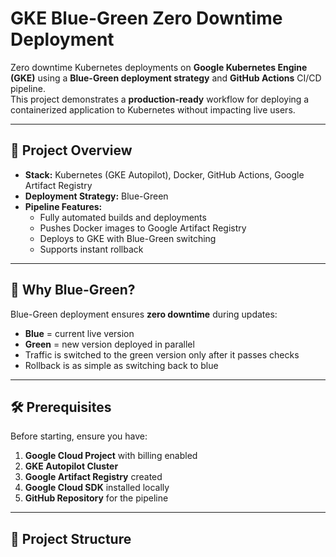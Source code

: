 # GKE Blue-Green Zero Downtime Deployment

Zero downtime Kubernetes deployments on **Google Kubernetes Engine (GKE)** using a **Blue-Green deployment strategy** and **GitHub Actions** CI/CD pipeline.  
This project demonstrates a **production-ready** workflow for deploying a containerized application to Kubernetes without impacting live users.

---

## 📌 Project Overview
- **Stack:** Kubernetes (GKE Autopilot), Docker, GitHub Actions, Google Artifact Registry
- **Deployment Strategy:** Blue-Green
- **Pipeline Features:**
  - Fully automated builds and deployments
  - Pushes Docker images to Google Artifact Registry
  - Deploys to GKE with Blue-Green switching
  - Supports instant rollback

---

## 🚀 Why Blue-Green?
Blue-Green deployment ensures **zero downtime** during updates:
- **Blue** = current live version
- **Green** = new version deployed in parallel
- Traffic is switched to the green version only after it passes checks
- Rollback is as simple as switching back to blue

---

## 🛠 Prerequisites
Before starting, ensure you have:
1. **Google Cloud Project** with billing enabled
2. **GKE Autopilot Cluster**
3. **Google Artifact Registry** created
4. **Google Cloud SDK** installed locally
5. **GitHub Repository** for the pipeline

---

## 📂 Project Structure
